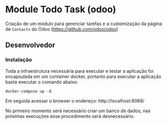 # Module Todo Task (odoo)

Criação de um módulo para gerenciar tarefas e a customização da página de `Contacts` do Odoo (https://github.com/odoo/odoo)
## Desenvolvedor

### Instalação

Toda a infraestrutura necessária para executar e testar a aplicação foi encapsulada em um container docker, portanto para executar a aplicação basta executar o comando abaixo:

```
docker-compose up -d
```

Em seguida acessar o browser o endereço: http://localhost:8069/

No primeiro momento será necessário criar um banco de dados, nas próximas execuções esse procedimento será desnecessário.
